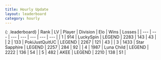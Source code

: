 ```yaml
---
title: Hourly Update
layout: leaderboard
category: hourly
---
```


{: .leaderboard}
| Rank | LV | Player | Division | Elo | Wins | Losses |
| --- | --- | --- | --- | --- | --- | --- |
| <span data-change="0">1</span> | 914 | <span title="ID: 498412">LuckySpin</span> | LEGEND | <span data-change="0">2283</span> | <span data-change="0">143</span> | <span data-change="0">43</span> |
| <span data-change="0">2</span> | 133 | <span title="ID: 512752">PokiJustQuitUC</span> | LEGEND | <span data-change="0">2267</span> | <span data-change="0">121</span> | <span data-change="0">43</span> |
| <span data-change="0">3</span> | 1433 | <span title="ID: 315148">Star Sapphire</span> | LEGEND | <span data-change="0">2257</span> | <span data-change="0">284</span> | <span data-change="0">92</span> |
| <span data-change="1">4</span> | 1987 | <span title="ID: 164871">Luna Child</span> | LEGEND | <span data-change="0">2222</span> | <span data-change="0">136</span> | <span data-change="0">54</span> |
| <span data-change="-1">5</span> | 482 | <span title="ID: 455100">AKEE</span> | LEGEND | <span data-change="-15">2210</span> | <span data-change="1">138</span> | <span data-change="2">51</span> |